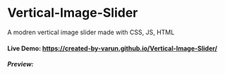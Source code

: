 # Vertical-Image-Slider
A modren vertical image slider made with CSS, JS, HTML
#### Live Demo: https://created-by-varun.github.io/Vertical-Image-Slider/
##### Preview:
